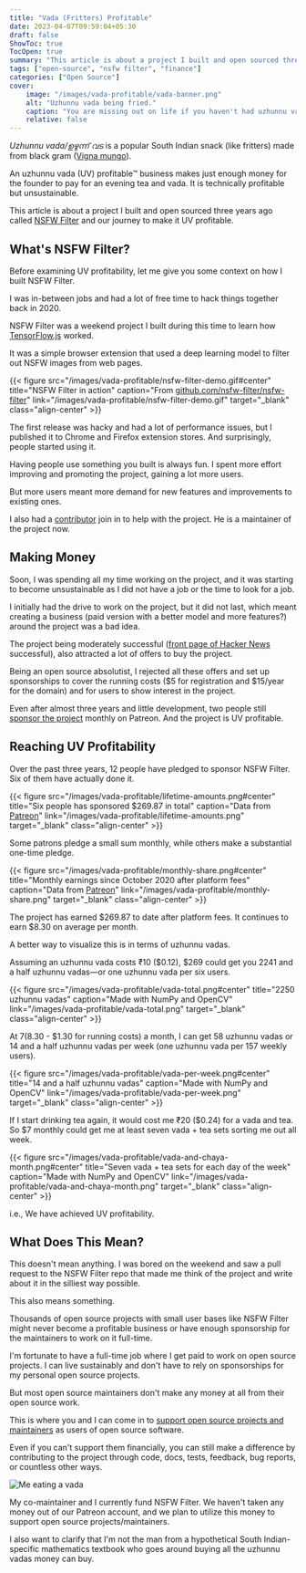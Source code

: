 ```yaml
---
title: "Vada (Fritters) Profitable"
date: 2023-04-07T09:59:04+05:30
draft: false
ShowToc: true
TocOpen: true
summary: "This article is about a project I built and open sourced three years ago and our journey to make it uzhunnu vada (UV) profitable™."
tags: ["open-source", "nsfw filter", "finance"]
categories: ["Open Source"]
cover:
    image: "/images/vada-profitable/vada-banner.png"
    alt: "Uzhunnu vada being fried."
    caption: "You are missing out on life if you haven't had uzhunnu vadas."
    relative: false
---
```


_Uzhunnu vada/ഉഴുന്ന് വട_ is a popular South Indian snack (like fritters) made from black gram ([Vigna mungo](https://en.wikipedia.org/wiki/Vigna_mungo)).

An uzhunnu vada (UV) profitable™ business makes just enough money for the founder to pay for an evening tea and vada. It is technically profitable but unsustainable.

This article is about a project I built and open sourced three years ago called [NSFW Filter](https://github.com/nsfw-filter/nsfw-filter) and our journey to make it UV profitable.

## What's NSFW Filter?

Before examining UV profitability, let me give you some context on how I built NSFW Filter.

I was in-between jobs and had a lot of free time to hack things together back in 2020.

NSFW Filter was a weekend project I built during this time to learn how [TensorFlow.js](https://www.tensorflow.org/js) worked.

It was a simple browser extension that used a deep learning model to filter out NSFW images from web pages.

{{< figure src="/images/vada-profitable/nsfw-filter-demo.gif#center" title="NSFW Filter in action" caption="From [github.com/nsfw-filter/nsfw-filter](https://github.com/nsfw-filter/nsfw-filter)" link="/images/vada-profitable/nsfw-filter-demo.gif" target="_blank" class="align-center" >}}

The first release was hacky and had a lot of performance issues, but I published it to Chrome and Firefox extension stores. And surprisingly, people started using it.

Having people use something you built is always fun. I spent more effort improving and promoting the project, gaining a lot more users.

But more users meant more demand for new features and improvements to existing ones.

I also had a [contributor](https://github.com/nsfw-filter/nsfw-filter/graphs/contributors) join in to help with the project. He is a maintainer of the project now.

## Making Money

Soon, I was spending all my time working on the project, and it was starting to become unsustainable as I did not have a job or the time to look for a job.

I initially had the drive to work on the project, but it did not last, which meant creating a business (paid version with a better model and more features?) around the project was a bad idea.

The project being moderately successful ([front page of Hacker News](https://news.ycombinator.com/item?id=24251131) successful), also attracted a lot of offers to buy the project.

Being an open source absolutist, I rejected all these offers and set up sponsorships to cover the running costs ($5 for registration and $15/year for the domain) and for users to show interest in the project.

Even after almost three years and little development, two people still [sponsor the project](https://www.patreon.com/nsfwfilter) monthly on Patreon. And the project is UV profitable.

## Reaching UV Profitability

Over the past three years, 12 people have pledged to sponsor NSFW Filter. Six of them have actually done it.

{{< figure src="/images/vada-profitable/lifetime-amounts.png#center" title="Six people has sponsored $269.87 in total" caption="Data from [Patreon](https://www.patreon.com/nsfwfilter)" link="/images/vada-profitable/lifetime-amounts.png" target="_blank" class="align-center" >}}

Some patrons pledge a small sum monthly, while others make a substantial one-time pledge.

{{< figure src="/images/vada-profitable/monthly-share.png#center" title="Monthly earnings since October 2020 after platform fees" caption="Data from [Patreon](https://www.patreon.com/nsfwfilter)" link="/images/vada-profitable/monthly-share.png" target="_blank" class="align-center" >}}

The project has earned $269.87 to date after platform fees. It continues to earn $8.30 on average per month.

A better way to visualize this is in terms of uzhunnu vadas.

Assuming an uzhunnu vada costs ₹10 ($0.12), $269 could get you 2241 and a half uzhunnu vadas—or one uzhunnu vada per six users.

{{< figure src="/images/vada-profitable/vada-total.png#center" title="2250 uzhunnu vadas" caption="Made with NumPy and OpenCV" link="/images/vada-profitable/vada-total.png" target="_blank" class="align-center" >}}

At $7 ($8.30 - $1.30 for running costs) a month, I can get 58 uzhunnu vadas or 14 and a half uzhunnu vadas per week (one uzhunnu vada per 157 weekly users).

{{< figure src="/images/vada-profitable/vada-per-week.png#center" title="14 and a half uzhunnu vadas" caption="Made with NumPy and OpenCV" link="/images/vada-profitable/vada-per-week.png" target="_blank" class="align-center" >}}

If I start drinking tea again, it would cost me ₹20 ($0.24) for a vada and tea. So $7 monthly could get me at least seven vada + tea sets sorting me out all week.

{{< figure src="/images/vada-profitable/vada-and-chaya-month.png#center" title="Seven vada + tea sets for each day of the week" caption="Made with NumPy and OpenCV" link="/images/vada-profitable/vada-and-chaya-month.png" target="_blank" class="align-center" >}}

i.e., We have achieved UV profitability.

## What Does This Mean?

This doesn't mean anything. I was bored on the weekend and saw a pull request to the NSFW Filter repo that made me think of the project and write about it in the silliest way possible.

This also means something.

Thousands of open source projects with small user bases like NSFW Filter might never become a profitable business or have enough sponsorship for the maintainers to work on it full-time.

I'm fortunate to have a full-time job where I get paid to work on open source projects. I can live sustainably and don't have to rely on sponsorships for my personal open source projects.

But most open source maintainers don't make any money at all from their open source work.

This is where you and I can come in to [support open source projects and maintainers](https://github.com/sponsors/explore) as users of open source software.

Even if you can't support them financially, you can still make a difference by contributing to the project through code, docs, tests, feedback, bug reports, or countless other ways.

![Me eating a vada](/images/vada-profitable/vada-eating-tile.png)

My co-maintainer and I currently fund NSFW Filter. We haven't taken any money out of our Patreon account, and we plan to utilize this money to support open source projects/maintainers.

I also want to clarify that I'm not the man from a hypothetical South Indian-specific mathematics textbook who goes around buying all the uzhunnu vadas money can buy.
